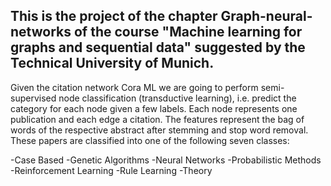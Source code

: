 ## This is the project of the chapter Graph-neural-networks of the course "Machine learning for graphs and sequential data" suggested by the Technical University of Munich.

Given the citation network Cora ML we are going to perform semi-supervised node classification (transductive learning), 
i.e. predict the category for each node given a few labels. Each node represents one publication and each edge a citation. 
The features represent the bag of words of the respective abstract after stemming and stop word removal. These papers are classified into one of the following seven classes:

-Case Based
-Genetic Algorithms
-Neural Networks
-Probabilistic Methods
-Reinforcement Learning
-Rule Learning
-Theory
